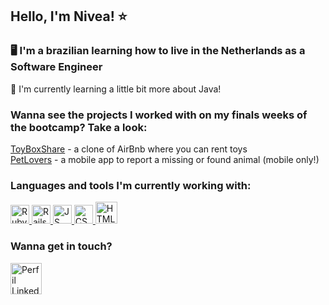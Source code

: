## Hello, I'm Nivea! ⭐

### 🖥 I'm a brazilian learning how to live in the Netherlands as a Software Engineer 

🦑 I'm currently learning a little bit more about Java! <br>

### Wanna see the projects I worked with on my finals weeks of the bootcamp? Take a look: 

[ToyBoxShare](https://github.com/niveavilar/ToyBoxShare) - a clone of AirBnb where you can rent toys <br>
[PetLovers](https://github.com/niveavilar/PetLovers) - a mobile app to report a missing or found animal (mobile only!)

### Languages and tools I'm currently working with: 
<div class="d-flex justify-content: space-around">
  <a href="https://www.ruby-lang.org/">
    <img src="https://cdn.jsdelivr.net/gh/devicons/devicon/icons/ruby/ruby-original.svg" alt="Ruby" width="30" height="30">
  </a> 
  
  <a href="https://rubyonrails.org/">
    <img src="https://cdn.jsdelivr.net/gh/devicons/devicon/icons/rails/rails-plain-wordmark.svg" alt="Rails" width="30" height="30">
  </a>
  
  <a href="https://www.javascript.com/">
    <img src="https://cdn.jsdelivr.net/gh/devicons/devicon/icons/javascript/javascript-original.svg" alt="JS" width="30" height="30">
  </a> 
  
  <a href="https://developer.mozilla.org/en-US/docs/Web/CSS">
    <img src="https://cdn.jsdelivr.net/gh/devicons/devicon/icons/css3/css3-original.svg" alt="CSS" width="30" height="30">
  </a>  

  <a href="https://developer.mozilla.org/en-US/docs/Web/HTML">
    <img src="https://cdn.jsdelivr.net/gh/devicons/devicon/icons/html5/html5-original-wordmark.svg" alt="HTML" width="35" height="35">
  </a>
  
</div>

### Wanna get in touch? 

<a href="https://www.linkedin.com/in/niveavilar">
  <img src="https://cdn.jsdelivr.net/gh/devicons/devicon/icons/linkedin/linkedin-original.svg" alt="Perfil LinkedIn" width="50" height="50">
</a>

<!--
**niveavilar/niveavilar** is a ✨ _special_ ✨ repository because its `README.md` (this file) appears on your GitHub profile.

Here are some ideas to get you started:

- 🔭 I’m currently working on ...
- 🌱 I’m currently learning ...
- 👯 I’m looking to collaborate on ...
- 🤔 I’m looking for help with ...
- 💬 Ask me about ...
- 📫 How to reach me: ...
- 😄 Pronouns: ...
- ⚡ Fun fact: ...
-->
